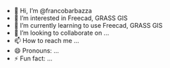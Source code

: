 - 👋 Hi, I’m @francobarbazza
- 👀 I’m interested in Freecad, GRASS GIS
- 🌱 I’m currently learning to use Freecad, GRASS GIS
- 💞️ I’m looking to collaborate on ...
- 📫 How to reach me ...
- 😄 Pronouns: ...
- ⚡ Fun fact: ...

<!---
francobarbazza/francobarbazza is a ✨ special ✨ repository because its `README.md` (this file) appears on your GitHub profile.
You can click the Preview link to take a look at your changes.
--->
